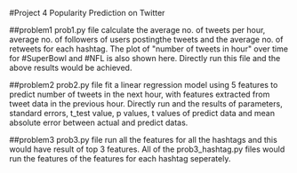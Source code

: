 #Project 4 Popularity Prediction on Twitter

##problem1
prob1.py file calculate the average no. of tweets per hour, average no. of followers of users postingthe tweets and the average no. of retweets for each hashtag. The plot of "number of tweets in hour" over time for #SuperBowl and #NFL is also shown here. Directly run this file and the above results would be achieved. 

##problem2 
prob2.py file fit a linear regression model using 5 features to predict number of tweets in the next hour, with features extracted from tweet data in the previous hour. Directly run and the results of parameters, standard errors, t_test value, p values, t values of predict data and mean absolute error between actual and predict datas.

##problem3
prob3.py file run all the features for all the hashtags and this would have result of top 3 features. All of the prob3_hashtag.py files would run the features of the features for each hashtag seperately.


